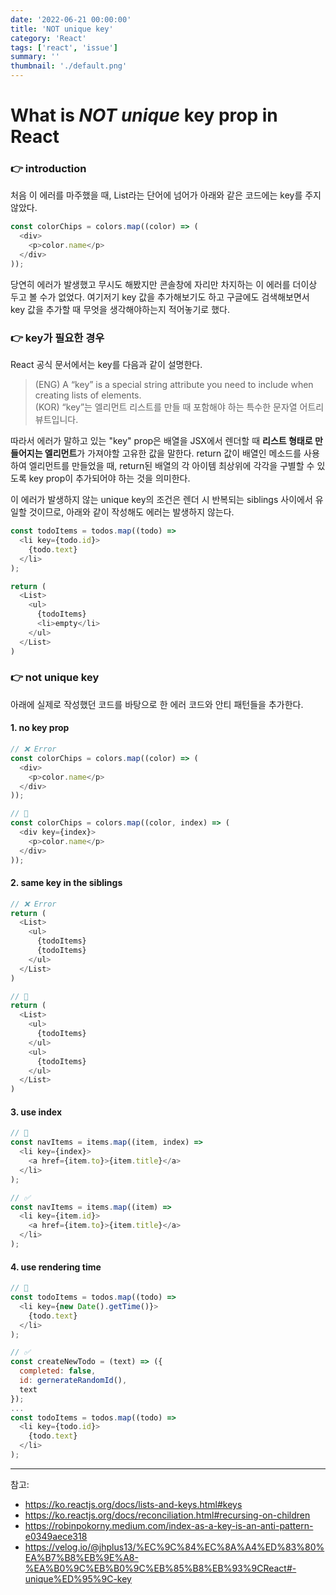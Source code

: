 ```yaml
---
date: '2022-06-21 00:00:00'
title: 'NOT unique key'
category: 'React'
tags: ['react', 'issue']
summary: ''
thumbnail: './default.png'
---
```


# What is _NOT unique_ key prop in React

### 👉 introduction
처음 이 에러를 마주했을 때, List라는 단어에 넘어가 아래와 같은 코드에는 key를 주지 않았다.
```js
const colorChips = colors.map((color) => (
  <div>
    <p>color.name</p>
  </div>
));
```
당연히 에러가 발생했고 무시도 해봤지만 콘솔창에 자리만 차지하는 이 에러를 더이상 두고 볼 수가 없었다.
여기저기 key 값을 추가해보기도 하고 구글에도 검색해보면서 key 값을 추가할 때 무엇을 생각해야하는지 적어놓기로 했다.


### 👉 key가 필요한 경우
React 공식 문서에서는 key를 다음과 같이 설명한다.

> (ENG) A “key” is a special string attribute you need to include when creating lists of elements.   
> (KOR) “key”는 엘리먼트 리스트를 만들 때 포함해야 하는 특수한 문자열 어트리뷰트입니다.

따라서 에러가 말하고 있는 "key" prop은 배열을 JSX에서 렌더할 때 **리스트 형태로 만들어지는 엘리먼트**가 가져야할 고유한 값을 말한다. return 값이 배열인 메소드를 사용하여 엘리먼트를 만들었을 때, return된 배열의 각 아이템 최상위에 각각을 구별할 수 있도록 key prop이 추가되어야 하는 것을 의미한다.  


이 에러가 발생하지 않는 unique key의 조건은 렌더 시 반복되는 siblings 사이에서 유일할 것이므로, 아래와 같이 작성해도 에러는 발생하지 않는다.
```js
const todoItems = todos.map((todo) =>
  <li key={todo.id}>
    {todo.text}
  </li>
);

return (
  <List>
  	<ul>
  	  {todoItems}
  	  <li>empty</li>
  	</ul>
  </List>
)
```

### 👉 not unique key
아래에 실제로 작성했던 코드를 바탕으로 한 에러 코드와 안티 패턴들을 추가한다.
#### 1. no key prop
```js
// ❌ Error
const colorChips = colors.map((color) => (
  <div>
    <p>color.name</p>
  </div>
));

// 🔺
const colorChips = colors.map((color, index) => (
  <div key={index}>
    <p>color.name</p>
  </div>
));
```

#### 2. same key in the siblings
```js
// ❌ Error
return (
  <List>
  	<ul>
  	  {todoItems}
  	  {todoItems}
  	</ul>
  </List>
)

// 🔺
return (
  <List>
  	<ul>
  	  {todoItems}
    </ul>
    <ul>
  	  {todoItems}
    </ul>
  </List>
)
```

#### 3. use index
```js
// 🔺
const navItems = items.map((item, index) =>
  <li key={index}>
    <a href={item.to}>{item.title}</a>
  </li>
);

// ✅
const navItems = items.map((item) =>
  <li key={item.id}>
    <a href={item.to}>{item.title}</a>
  </li>
);
```

#### 4. use rendering time
```js
// 🔺
const todoItems = todos.map((todo) =>
  <li key={new Date().getTime()}>
    {todo.text}
  </li>
);

// ✅
const createNewTodo = (text) => ({
  completed: false,
  id: gernerateRandomId(),
  text
});
...
const todoItems = todos.map((todo) =>
  <li key={todo.id}>
    {todo.text}
  </li>
);
```


---
참고: 
- https://ko.reactjs.org/docs/lists-and-keys.html#keys
- https://ko.reactjs.org/docs/reconciliation.html#recursing-on-children
- https://robinpokorny.medium.com/index-as-a-key-is-an-anti-pattern-e0349aece318
- https://velog.io/@jhplus13/%EC%9C%84%EC%8A%A4%ED%83%80%EA%B7%B8%EB%9E%A8-%EA%B0%9C%EB%B0%9C%EB%85%B8%EB%93%9CReact#-unique%ED%95%9C-key